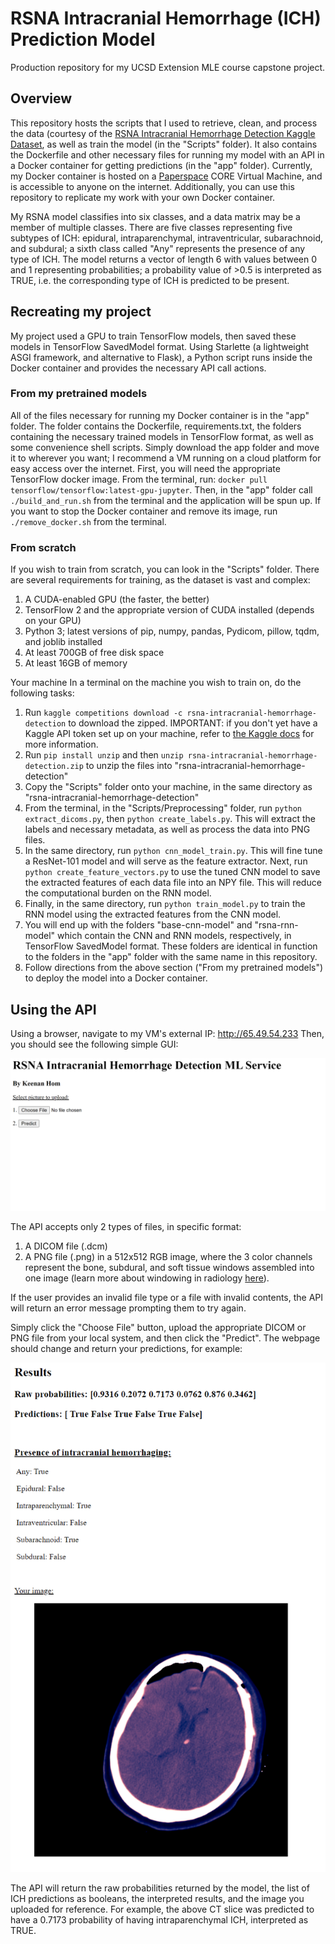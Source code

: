 # RSNA Intracranial Hemorrhage (ICH) Prediction Model
Production repository for my UCSD Extension MLE course capstone project.

## Overview

This repository hosts the scripts that I used to retrieve, clean, and process the data (courtesy of the [RSNA Intracranial Hemorrhage Detection Kaggle Dataset](https://www.kaggle.com/c/rsna-intracranial-hemorrhage-detection/data), as well as train the model (in the "Scripts" folder). It also contains the Dockerfile and other necessary files for running my model with an API in a Docker container for getting predictions (in the "app" folder). Currently, my Docker container is hosted on a [Paperspace](https://www.paperspace.com/) CORE Virtual Machine, and is accessible to anyone on the internet. Additionally, you can use this repository to replicate my work with your own Docker container.

My RSNA model classifies into six classes, and a data matrix may be a member of multiple classes. There are five classes representing five subtypes of ICH: epidural, intraparenchymal, intraventricular, subarachnoid, and subdural; a sixth class called "Any" represents the presence of any type of ICH. The model returns a vector of length 6 with values between 0 and 1 representing probabilities; a probability value of >0.5 is interpreted as TRUE, i.e. the corresponding type of ICH is predicted to be present.

## Recreating my project

My project used a GPU to train TensorFlow models, then saved these models in TensorFlow SavedModel format. Using Starlette (a lightweight ASGI framework, and alternative to Flask), a Python script runs inside the Docker container and provides the necessary API call actions.

### From my pretrained models

All of the files necessary for running my Docker container is in the "app" folder. The folder contains the Dockerfile, requirements.txt, the folders containing the necessary trained models in TensorFlow format, as well as some convenience shell scripts. Simply download the app folder and move it to wherever you want; I recommend a VM running on a cloud platform for easy access over the internet. First, you will need the appropriate TensorFlow docker image. From the terminal, run:
`docker pull tensorflow/tensorflow:latest-gpu-jupyter`. Then, in the "app" folder call `./build_and_run.sh` from the terminal and the application will be spun up. If you want to stop the Docker container and remove its image, run `./remove_docker.sh` from the terminal.

### From scratch

If you wish to train from scratch, you can look in the "Scripts" folder. There are several requirements for training, as the dataset is vast and complex:
1. A CUDA-enabled GPU (the faster, the better)
2. TensorFlow 2 and the appropriate version of CUDA installed (depends on your GPU)
3. Python 3; latest versions of pip, numpy, pandas, Pydicom, pillow, tqdm, and joblib installed
4. At least 700GB of free disk space
5. At least 16GB of memory 

Your machine In a terminal on the machine you wish to train on, do the following tasks:
1. Run `kaggle competitions download -c rsna-intracranial-hemorrhage-detection` to download the zipped. IMPORTANT: if you don't yet have a Kaggle API token set up on your machine, refer to [the Kaggle docs](https://www.kaggle.com/docs/api) for more information.
2. Run `pip install unzip` and then `unzip rsna-intracranial-hemorrhage-detection.zip` to unzip the files into "rsna-intracranial-hemorrhage-detection"
3. Copy the "Scripts" folder onto your machine, in the same directory as "rsna-intracranial-hemorrhage-detection"
4. From the terminal, in the "Scripts/Preprocessing" folder, run `python extract_dicoms.py`, then `python create_labels.py`. This will extract the labels and necessary metadata, as well as process the data into PNG files. 
5. In the same directory, run `python cnn_model_train.py`. This will fine tune a ResNet-101 model and will serve as the feature extractor. Next, run `python create_feature_vectors.py` to use the tuned CNN model to save the extracted features of each data file into an NPY file. This will reduce the computational burden on the RNN model.
6. Finally, in the same directory, run `python train_model.py` to train the RNN model using the extracted features from the CNN model.
7. You will end up with the folders "base-cnn-model" and "rsna-rnn-model" which contain the CNN and RNN models, respectively, in TensorFlow SavedModel format. These folders are identical in function to the folders in the "app" folder with the same name in this repository.
8. Follow directions from the above section ("From my pretrained models") to deploy the model into a Docker container.

## Using the API

Using a browser, navigate to my VM's external IP:
<http://65.49.54.233>
Then, you should see the following simple GUI:

![alt text](https://github.com/HomKeen/mle-capstone/blob/main/gui-view.png)

The API accepts only 2 types of files, in specific format:
1. A DICOM file (.dcm) 
2. A PNG file (.png) in a 512x512 RGB image, where the 3 color channels represent the bone, subdural, and soft tissue windows assembled into one image (learn more about windowing in radiology [here](https://radiopaedia.org/articles/windowing-ct?lang=us)). 

If the user provides an invalid file type or a file with invalid contents, the API will return an error message prompting them to try again.

Simply click the "Choose File" button, upload the appropriate DICOM or PNG file from your local system, and then click the "Predict". The webpage should change and return your predictions, for example:

![alt text](https://github.com/HomKeen/mle-capstone/blob/main/prediction-results.png)

The API will return the raw probabilities returned by the model, the list of ICH predictions as booleans, the interpreted results, and the image you uploaded for reference. For example, the above CT slice was predicted to have a 0.7173 probability of having intraparenchymal ICH, interpreted as TRUE.
